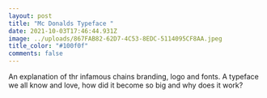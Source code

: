 ```yaml
---
layout: post
title: "Mc Donalds Typeface "
date: 2021-10-03T17:46:44.931Z
image: ../uploads/867FAB82-62D7-4C53-8EDC-5114095CF8AA.jpeg
title_color: "#100f0f"
comments: false
---
```

An explanation of thr infamous chains branding, logo and fonts. A typeface we all know and love, how did it become so big and why does it work?
